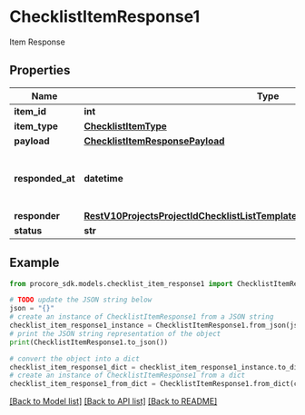 # ChecklistItemResponse1

Item Response

## Properties

Name | Type | Description | Notes
------------ | ------------- | ------------- | -------------
**item_id** | **int** | Item ID | [optional] 
**item_type** | [**ChecklistItemType**](ChecklistItemType.md) |  | [optional] 
**payload** | [**ChecklistItemResponsePayload**](ChecklistItemResponsePayload.md) |  | [optional] 
**responded_at** | **datetime** | Timestamp indicating when Response was added | [optional] 
**responder** | [**RestV10ProjectsProjectIdChecklistListTemplatesPost201ResponseAllOfCreatedBy**](RestV10ProjectsProjectIdChecklistListTemplatesPost201ResponseAllOfCreatedBy.md) |  | [optional] 
**status** | **str** | Item Status | [optional] 

## Example

```python
from procore_sdk.models.checklist_item_response1 import ChecklistItemResponse1

# TODO update the JSON string below
json = "{}"
# create an instance of ChecklistItemResponse1 from a JSON string
checklist_item_response1_instance = ChecklistItemResponse1.from_json(json)
# print the JSON string representation of the object
print(ChecklistItemResponse1.to_json())

# convert the object into a dict
checklist_item_response1_dict = checklist_item_response1_instance.to_dict()
# create an instance of ChecklistItemResponse1 from a dict
checklist_item_response1_from_dict = ChecklistItemResponse1.from_dict(checklist_item_response1_dict)
```
[[Back to Model list]](../README.md#documentation-for-models) [[Back to API list]](../README.md#documentation-for-api-endpoints) [[Back to README]](../README.md)


